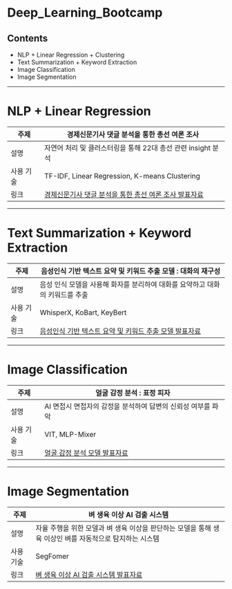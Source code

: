 # Deep_Learning_Bootcamp

## Contents
+ NLP + Linear Regression + Clustering
+ Text Summarization + Keyword Extraction
+ Image Classification
+ Image Segmentation
  
---
      
  
# NLP + Linear Regression
| 주제       | 경제신문기사 댓글 분석을 통한 총선 여론 조사                                     |
|------------|----------------------------------------------------------------------------------|
| 설명       | 자연어 처리 및 클러스터링을 통해 22대 총선 관련 insight 분석                     |
| 사용 기술  | TF-IDF, Linear Regression, K-means Clustering                                    |
| 링크       | [경제신문기사 댓글 분석을 통한 총선 여론 조사 발표자료](https://github.com/choiyongwoo/Deep_Learning_Bootcamp/blob/main/text_mining_project_1/text_mining_project1_%EB%B0%9C%ED%91%9C%EC%9E%90%EB%A3%8C.pdf) |
  
  
---
    
    
# Text Summarization + Keyword Extraction
| 주제       | 음성인식 기반 텍스트 요약 및 키워드 추출 모델 : 대화의 재구성                                    |
|------------|----------------------------------------------------------------------------------|
| 설명       | 음성 인식 모델을 사용해 화자를 분리하여 대화를 요약하고 대화의 키워드를 추출           |
| 사용 기술  | WhisperX, KoBart, KeyBert                                    |
| 링크       | [음성인식 기반 텍스트 요약 및 키워드 추출 모델 발표자료](https://github.com/choiyongwoo/Deep_Learning_Bootcamp/blob/main/text_mining_project_2/text_mining_project2_%EB%B0%9C%ED%91%9C%EC%9E%90%EB%A3%8C.pdf)|


---


# Image Classification
| 주제       | 얼굴 감정 분석 : 표정 피자                                   |
|------------|----------------------------------------------------------------------------------|
| 설명       | AI 면접시 면접자의 감정을 분석하여 답변의 신뢰성 여부를 파악           |
| 사용 기술  | VIT, MLP-Mixer                                    |
| 링크       | [얼굴 감정 분석 모델 발표자료](https://github.com/choiyongwoo/Deep_Learning_Bootcamp/blob/main/image_project1/image_project1_%EB%B0%9C%ED%91%9C%EC%9E%90%EB%A3%8C.pdf)|


---


# Image Segmentation
| 주제       | 벼 생육 이상 AI 검출 시스템                                   |
|------------|----------------------------------------------------------------------------------|
| 설명       | 자율 주행을 위한 모델과 벼 생육 이상을 판단하는 모델을 통해 생육 이상인 벼를 자동적으로 탐지하는 시스템            |
| 사용 기술   | SegFomer                          |
| 링크       | [벼 생육 이상 AI 검출 시스템 발표자료](https://github.com/choiyongwoo/Deep_Learning_Bootcamp/blob/main/image_project2/image_project2_%EB%B0%9C%ED%91%9C%EC%9E%90%EB%A3%8C.pdf)|


